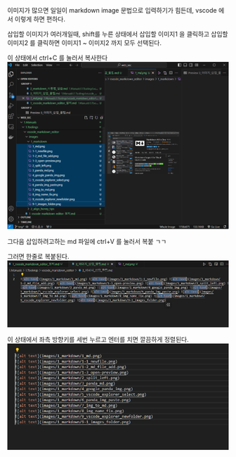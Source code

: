 


이미지가 많으면 일일이 markdown image 문법으로 입력하기가 힘든데, vscode 에서 이렇게 하면 편하다.

삽입할 이미지가 여러개일때,
shift를 누른 상태에서 삽입할 이미지1 을 클릭하고 삽입할 이미지2 를 클릭하면
이미지1 ~ 이미지2 까지 모두 선택된다. 

이 상태에서 ctrl+C 를 눌러서 복사한다
![alt text](images/2_align_honey_tips/1-1_shift_select.png) 

그다음 삽입하려고하는 md 파일에 ctrl+V 를 눌러서 복붙 ㄱㄱ

그러면 한줄로 복붙된다.
![alt text](images/2_align_honey_tips/2_paste.png) 

이 상태에서 좌측 방향키를 세번 누르고 엔터를 치면 깔끔하게 정렬된다.
![alt text](images/2_align_honey_tips/3_paste_enter.png)